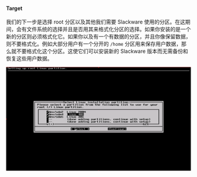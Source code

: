 #### Target

我们的下一步是选择 root 分区以及其他我们需要 Slackware 使用的分区。在这期间，会有文件系统的选择并且是否用其来格式化分区的选择。如果你安装的是一个新的分区则必须格式化它。如果你以及有一个有数据的分区，并且你像保留数据，则不要格式化。例如大部分用户有一个分开的 `/home` 分区用来保存用户数据，那么就不要格式化这个分区。这使它们可以安装新的 Slackware 版本而无需备份和恢复这些用户数据。

![](../../png/setup-target.png)
